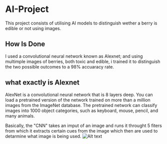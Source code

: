 # AI-Project
This project consists of utilising AI models to distinguish wether a berry is edible or not using images.
## How Is Done
I used a convolutional neural network known as Alexnet; and using multimple images of berries, both toxic and edible, i trained it to distinguish the two possible outcomes to a 98% accuaracy rate.
## what exactly is Alexnet
AlexNet is a convolutional neural network that is 8 layers deep. You can load a pretrained version of the network trained on more than a million images from the ImageNet database. The pretrained network can classify images into 1000 object categories, such as keyboard, mouse, pencil, and many animals.

Basically, the "CNN" takes an imput of an image and runs it throught 5 fiters from which it extracts certain cues from the image which then are used to detarmine what image is being used.
![Alt text](https://www.mdpi.com/remotesensing/remotesensing-09-00848/article_deploy/html/images/remotesensing-09-00848-g001.png)
